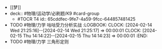 - [[梦]]
- deck:: #物理/运动学/必刷题/K9 #card-group
	- #TOCR T4
	  id:: 65cddfec-9fe7-4a59-9fcc-644857481425
- TODO #物理/力学 咕咕受力分析实战
  :LOGBOOK:
  CLOCK: [2024-02-14 Wed 21:25:16]--[2024-02-14 Wed 21:25:17] =>  00:00:01
  CLOCK: [2024-02-15 Thu 14:14:22]--[2024-02-15 Thu 14:14:23] =>  00:00:01
  :END:
- TODO #物理/力学 三角形定则
